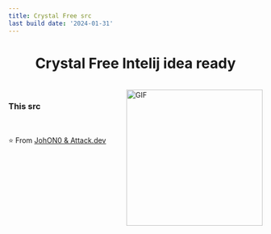 ```yaml
---
title: Crystal Free src
last build date: '2024-01-31'
---
```



<p>
  <h1 align="center"><b>Crystal Free Intelij idea ready</b></h1>
</p>

<br>

<img align="right" height="270px" alt="GIF" src="https://i.pinimg.com/originals/e4/26/70/e426702edf874b181aced1e2fa5c6cde.gif" />

### This src 

<br>

⭐️ From [JohON0 & Attack.dev]([https://github.com/JohON0])

<!--[website]: -->
[discord Centric Client]: https://dsc.gg/centricdlc
